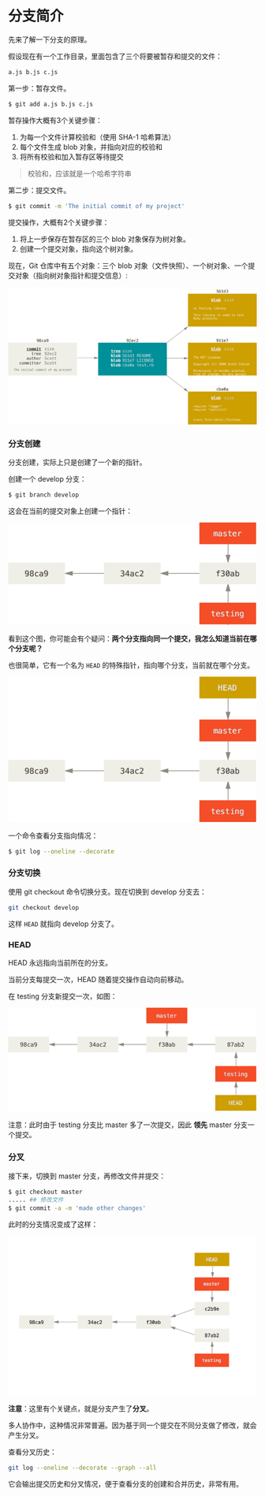 # 分支简介

先来了解一下分支的原理。

假设现在有一个工作目录，里面包含了三个将要被暂存和提交的文件：

```sh
a.js b.js c.js
```

第一步：暂存文件。

```sh
$ git add a.js b.js c.js
```

暂存操作大概有3个关键步骤：

1. 为每一个文件计算校验和（使用 SHA-1 哈希算法）
2. 每个文件生成 blob 对象，并指向对应的校验和
3. 将所有校验和加入暂存区等待提交

> 校验和，应该就是一个哈希字符串

第二步：提交文件。

```sh
$ git commit -m 'The initial commit of my project'
```

提交操作，大概有2个关键步骤：

1. 将上一步保存在暂存区的三个 blob 对象保存为树对象。
2. 创建一个提交对象，指向这个树对象。

现在，Git 仓库中有五个对象：三个 blob 对象（文件快照）、一个树对象、一个提交对象（指向树对象指针和提交信息）:

![commit-and-tree](../image/commit-and-tree.png)

### 分支创建

分支创建，实际上只是创建了一个新的指针。

创建一个 develop 分支：

```sh
$ git branch develop
```

这会在当前的提交对象上创建一个指针：

![two-branches](../image/two-branches.png)

看到这个图，你可能会有个疑问：**两个分支指向同一个提交，我怎么知道当前在哪个分支呢？**

也很简单，它有一个名为 `HEAD` 的特殊指针，指向哪个分支，当前就在哪个分支。

![head-to-master](../image/head-to-master.png)

一个命令查看分支指向情况：

```sh
$ git log --oneline --decorate
```

### 分支切换

使用 git checkout 命令切换分支。现在切换到 develop 分支去：

```sh
git checkout develop
```

这样 `HEAD` 就指向 develop 分支了。

### HEAD

HEAD 永远指向当前所在的分支。

当前分支每提交一次，HEAD 随着提交操作自动向前移动。

在 testing 分支新提交一次，如图：

![advance-testing](../image/advance-testing.png)

注意：此时由于 testing 分支比 master 多了一次提交，因此 **领先** master 分支一个提交。

### 分叉

接下来，切换到 master 分支，再修改文件并提交：

```sh
$ git checkout master
..... ## 修改文件
$ git commit -a -m 'made other changes'
```

此时的分支情况变成了这样：

![advance-master](../image/advance-master.png)

**注意**：这里有个关键点，就是分支产生了**分叉**。

多人协作中，这种情况非常普遍。因为基于同一个提交在不同分支做了修改，就会产生分叉。

查看分叉历史：

```sh
git log --oneline --decorate --graph --all
```

它会输出提交历史和分叉情况，便于查看分支的创建和合并历史，非常有用。